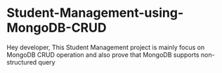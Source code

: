 # Student-Management-using-MongoDB-CRUD
Hey developer, This Student Management project is mainly focus on MongoDB CRUD operation and also prove that MongoDB supports non-structured query 
